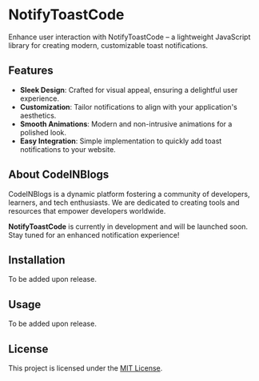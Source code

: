 # NotifyToastCode

Enhance user interaction with NotifyToastCode – a lightweight JavaScript library for creating modern, customizable toast notifications.

## Features

- **Sleek Design**: Crafted for visual appeal, ensuring a delightful user experience.
- **Customization**: Tailor notifications to align with your application's aesthetics.
- **Smooth Animations**: Modern and non-intrusive animations for a polished look.
- **Easy Integration**: Simple implementation to quickly add toast notifications to your website.

## About CodeINBlogs

CodeINBlogs is a dynamic platform fostering a community of developers, learners, and tech enthusiasts. We are dedicated to creating tools and resources that empower developers worldwide.

**NotifyToastCode** is currently in development and will be launched soon. Stay tuned for an enhanced notification experience!

## Installation

To be added upon release.

## Usage

To be added upon release.

## License
This project is licensed under the [MIT License](LICENSE).

